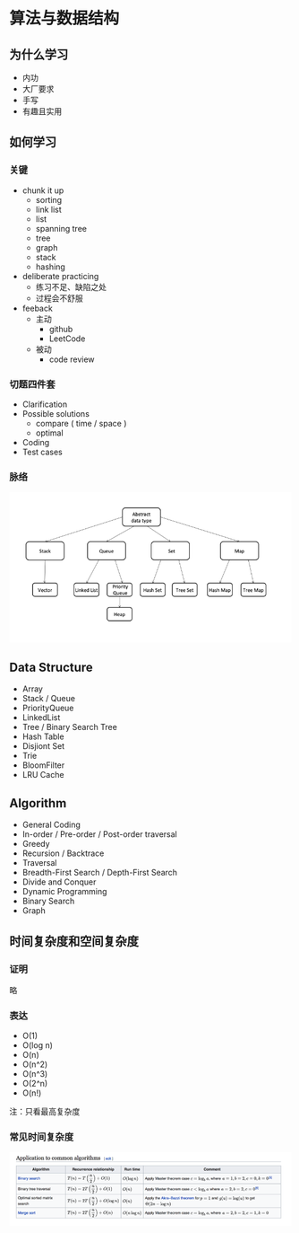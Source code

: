 # 算法与数据结构

## 为什么学习

- 内功
- 大厂要求
- 手写
- 有趣且实用

## 如何学习

### 关键

- chunk it up
  - sorting
  - link list
  - list
  - spanning tree
  - tree
  - graph
  - stack
  - hashing
- deliberate practicing
  - 练习不足、缺陷之处
  - 过程会不舒服
- feeback
  - 主动
    - github
    - LeetCode
  - 被动
    - code review



### 切题四件套

- Clarification
- Possible solutions
  - compare ( time / space )
  - optimal 
- Coding
- Test cases

### 脉络

![abstract-data-type](./assets/abstract-data-type.png)

## Data Structure

- Array
- Stack / Queue
- PriorityQueue
- LinkedList
- Tree / Binary Search Tree
- Hash Table
- Disjiont Set
- Trie
- BloomFilter
- LRU Cache



## Algorithm

- General Coding
- In-order / Pre-order / Post-order traversal
- Greedy
- Recursion / Backtrace
- Traversal
- Breadth-First Search / Depth-First Search
- Divide and Conquer
- Dynamic Programming
- Binary Search
- Graph

## 时间复杂度和空间复杂度

### 证明

略

### 表达

- O(1)
- O(log n)
- O(n)
- O(n^2)
- O(n^3)
- O(2^n)
- O(n!)

注：只看最高复杂度

### 常见时间复杂度

![run-time](./assets/run-time.png)

